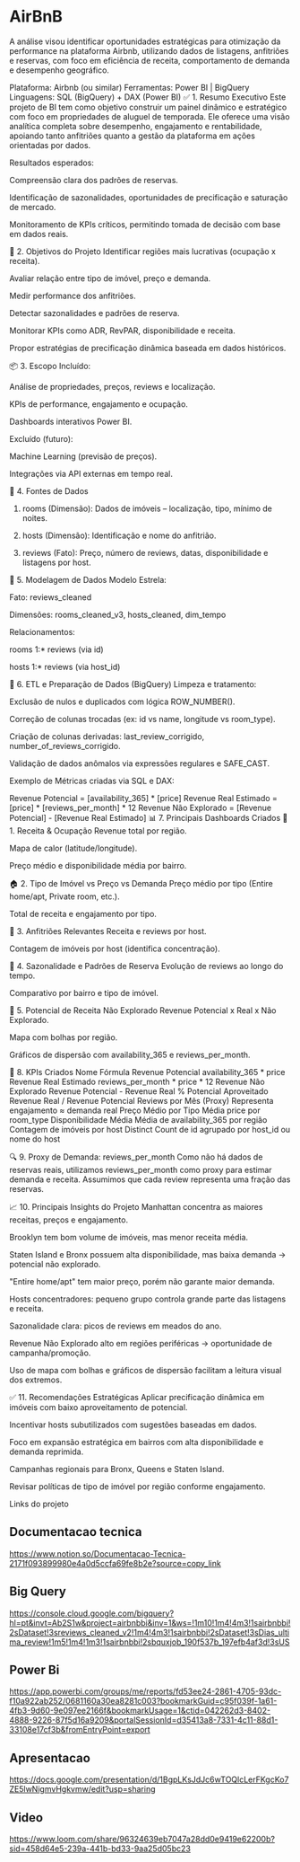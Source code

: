 # AirBnB
A análise visou identificar oportunidades estratégicas para otimização da performance na plataforma Airbnb, utilizando dados de listagens, anfitriões e reservas, com foco em eficiência de receita, comportamento de demanda e desempenho geográfico.

Plataforma: Airbnb (ou similar)
Ferramentas: Power BI | BigQuery
Linguagens: SQL (BigQuery) + DAX (Power BI)
✅ 1. Resumo Executivo
Este projeto de BI tem como objetivo construir um painel dinâmico e estratégico com foco em propriedades de aluguel de temporada. Ele oferece uma visão analítica completa sobre desempenho, engajamento e rentabilidade, apoiando tanto anfitriões quanto a gestão da plataforma em ações orientadas por dados.

Resultados esperados:

Compreensão clara dos padrões de reservas.

Identificação de sazonalidades, oportunidades de precificação e saturação de mercado.

Monitoramento de KPIs críticos, permitindo tomada de decisão com base em dados reais.

🎯 2. Objetivos do Projeto
Identificar regiões mais lucrativas (ocupação x receita).

Avaliar relação entre tipo de imóvel, preço e demanda.

Medir performance dos anfitriões.

Detectar sazonalidades e padrões de reserva.

Monitorar KPIs como ADR, RevPAR, disponibilidade e receita.

Propor estratégias de precificação dinâmica baseada em dados históricos.

📦 3. Escopo
Incluído:

Análise de propriedades, preços, reviews e localização.

KPIs de performance, engajamento e ocupação.

Dashboards interativos Power BI.

Excluído (futuro):

Machine Learning (previsão de preços).

Integrações via API externas em tempo real.

🔗 4. Fontes de Dados
1. rooms (Dimensão):
Dados de imóveis – localização, tipo, mínimo de noites.

2. hosts (Dimensão):
Identificação e nome do anfitrião.

3. reviews (Fato):
Preço, número de reviews, datas, disponibilidade e listagens por host.

🧱 5. Modelagem de Dados
Modelo Estrela:

Fato: reviews_cleaned

Dimensões: rooms_cleaned_v3, hosts_cleaned, dim_tempo

Relacionamentos:

rooms 1:* reviews (via id)

hosts 1:* reviews (via host_id)

🧰 6. ETL e Preparação de Dados (BigQuery)
Limpeza e tratamento:

Exclusão de nulos e duplicados com lógica ROW_NUMBER().

Correção de colunas trocadas (ex: id vs name, longitude vs room_type).

Criação de colunas derivadas: last_review_corrigido, number_of_reviews_corrigido.

Validação de dados anômalos via expressões regulares e SAFE_CAST.

Exemplo de Métricas criadas via SQL e DAX:


Revenue Potencial = [availability_365] * [price]
Revenue Real Estimado = [price] * [reviews_per_month] * 12
Revenue Não Explorado = [Revenue Potencial] - [Revenue Real Estimado]
📊 7. Principais Dashboards Criados
📍 1. Receita & Ocupação
Revenue total por região.

Mapa de calor (latitude/longitude).

Preço médio e disponibilidade média por bairro.

🏠 2. Tipo de Imóvel vs Preço vs Demanda
Preço médio por tipo (Entire home/apt, Private room, etc.).

Total de receita e engajamento por tipo.

👤 3. Anfitriões Relevantes
Receita e reviews por host.

Contagem de imóveis por host (identifica concentração).

📅 4. Sazonalidade e Padrões de Reserva
Evolução de reviews ao longo do tempo.

Comparativo por bairro e tipo de imóvel.

🚨 5. Potencial de Receita Não Explorado
Revenue Potencial x Real x Não Explorado.

Mapa com bolhas por região.

Gráficos de dispersão com availability_365 e reviews_per_month.

📌 8. KPIs Criados
Nome	Fórmula
Revenue Potencial	availability_365 * price
Revenue Real Estimado	reviews_per_month * price * 12
Revenue Não Explorado	Revenue Potencial - Revenue Real
% Potencial Aproveitado	Revenue Real / Revenue Potencial
Reviews por Mês (Proxy)	Representa engajamento ≈ demanda real
Preço Médio por Tipo	Média price por room_type
Disponibilidade Média	Média de availability_365 por região
Contagem de imóveis por host	Distinct Count de id agrupado por host_id ou nome do host

🔍 9. Proxy de Demanda: reviews_per_month
Como não há dados de reservas reais, utilizamos reviews_per_month como proxy para estimar demanda e receita. Assumimos que cada review representa uma fração das reservas.

📈 10. Principais Insights do Projeto
Manhattan concentra as maiores receitas, preços e engajamento.

Brooklyn tem bom volume de imóveis, mas menor receita média.

Staten Island e Bronx possuem alta disponibilidade, mas baixa demanda → potencial não explorado.

"Entire home/apt" tem maior preço, porém não garante maior demanda.

Hosts concentradores: pequeno grupo controla grande parte das listagens e receita.

Sazonalidade clara: picos de reviews em meados do ano.

Revenue Não Explorado alto em regiões periféricas → oportunidade de campanha/promoção.

Uso de mapa com bolhas e gráficos de dispersão facilitam a leitura visual dos extremos.

✅ 11. Recomendações Estratégicas
Aplicar precificação dinâmica em imóveis com baixo aproveitamento de potencial.

Incentivar hosts subutilizados com sugestões baseadas em dados.

Foco em expansão estratégica em bairros com alta disponibilidade e demanda reprimida.

Campanhas regionais para Bronx, Queens e Staten Island.

Revisar políticas de tipo de imóvel por região conforme engajamento.

Links do projeto

## Documentacao tecnica

https://www.notion.so/Documentacao-Tecnica-2171f093899980e4a0d5ccfa69fe8b2e?source=copy_link

## Big Query

https://console.cloud.google.com/bigquery?hl=pt&invt=Ab2S1w&project=airbnbbi&inv=1&ws=!1m10!1m4!4m3!1sairbnbbi!2sDataset!3sreviews_cleaned_v2!1m4!4m3!1sairbnbbi!2sDataset!3sDias_ultima_review!1m5!1m4!1m3!1sairbnbbi!2sbquxjob_190f537b_197efb4af3d!3sUS

## Power Bi

https://app.powerbi.com/groups/me/reports/fd53ee24-2861-4705-93dc-f10a922ab252/0681160a30ea8281c003?bookmarkGuid=c95f039f-1a61-4fb3-9d60-9e097ee2166f&bookmarkUsage=1&ctid=042262d3-8402-4888-9226-87f5d16a9209&portalSessionId=d35413a8-7331-4c11-88d1-33108e17cf3b&fromEntryPoint=export

## Apresentacao

https://docs.google.com/presentation/d/1BgpLKsJdJc6wTOQlcLerFKgcKo7ZE5lwNigmvHgkvmw/edit?usp=sharing

## Video

https://www.loom.com/share/96324639eb7047a28dd0e9419e62200b?sid=458d64e5-239a-441b-bd33-9aa25d05bc23
